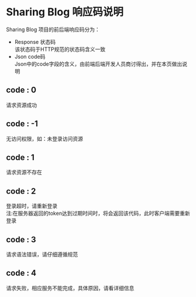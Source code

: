 # Sharing Blog 响应码说明  

Sharing Blog 项目的前后端响应码分为：  

- Response 状态码  
该状态码于HTTP规范的状态码含义一致
- Json code码  
Json中的code字段的含义，由前端后端开发人员商讨得出，并在本页做出说明

## code : 0
请求资源成功

## code : -1
无访问权限，如：未登录访问资源

## code : 1
请求资源不存在

## code : 2
登录超时，请重新登录  
注:在服务器返回的token达到过期时间时，将会返回该代码，此时客户端需要重新登录  

## code : 3  
请求语法错误，请仔细遵循规范  

## code : 4  
请求失败，相应服务不能完成，具体原因，请看详细信息
